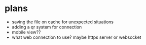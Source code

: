 # plans

- saving the file on cache for unexpected situations
- adding a qr system for connection
- mobile view??
- what web connection to use? maybe https server or websocket

